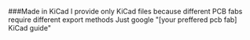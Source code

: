 ###Made in KiCad
I provide only KiCad files because different PCB fabs require different export methods
Just google "[your preffered pcb fab] KiCad guide"